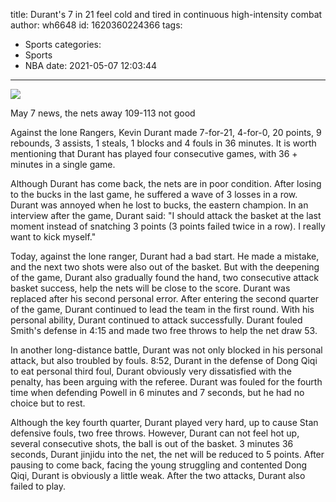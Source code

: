 title: Durant's 7 in 21 feel cold and tired in continuous high-intensity combat
author: wh6648
id: 1620360224366
tags: 
- Sports
categories: 
- Sports
- NBA
date: 2021-05-07 12:03:44
---
![](https://p7.itc.cn/q_70/images01/20210507/d8f16835317046b0a36a78b0123af361.jpeg)


May 7 news, the nets away 109-113 not good

Against the lone Rangers, Kevin Durant made 7-for-21, 4-for-0, 20 points, 9 rebounds, 3 assists, 1 steals, 1 blocks and 4 fouls in 36 minutes. It is worth mentioning that Durant has played four consecutive games, with 36 + minutes in a single game.

Although Durant has come back, the nets are in poor condition. After losing to the bucks in the last game, he suffered a wave of 3 losses in a row. Durant was annoyed when he lost to bucks, the eastern champion. In an interview after the game, Durant said: "I should attack the basket at the last moment instead of snatching 3 points (3 points failed twice in a row). I really want to kick myself."

Today, against the lone ranger, Durant had a bad start. He made a mistake, and the next two shots were also out of the basket. But with the deepening of the game, Durant also gradually found the hand, two consecutive attack basket success, help the nets will be close to the score. Durant was replaced after his second personal error. After entering the second quarter of the game, Durant continued to lead the team in the first round. With his personal ability, Durant continued to attack successfully. Durant fouled Smith's defense in 4:15 and made two free throws to help the net draw 53.

In another long-distance battle, Durant was not only blocked in his personal attack, but also troubled by fouls. 8:52, Durant in the defense of Dong Qiqi to eat personal third foul, Durant obviously very dissatisfied with the penalty, has been arguing with the referee. Durant was fouled for the fourth time when defending Powell in 6 minutes and 7 seconds, but he had no choice but to rest.

Although the key fourth quarter, Durant played very hard, up to cause Stan defensive fouls, two free throws. However, Durant can not feel hot up, several consecutive shots, the ball is out of the basket. 3 minutes 36 seconds, Durant jinjidu into the net, the net will be reduced to 5 points. After pausing to come back, facing the young struggling and contented Dong Qiqi, Durant is obviously a little weak. After the two attacks, Durant also failed to play.


